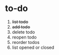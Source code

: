 # to-do

1. <strike>list todo</strike>
2. <strike>add todo</strike>
2. delete todo
3. reopen todo
4. reorder todos
5. list opened or closed
<!---END TODO LIST TOTAL=5-->